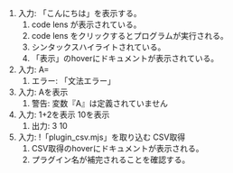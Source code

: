 1. 入力: 「こんにちは」を表示する。
   1. code lens が表示されている。
   2. code lens をクリックするとプログラムが実行される。
   3. シンタックスハイライトされている。
   4. 「表示」のhoverにドキュメントが表示されている。
2. 入力: A=
   1. エラー: 「文法エラー」
3. 入力: Aを表示
   1. 警告: 変数『A』は定義されていません
4. 入力: 1+2を表示
        10を表示
   1. 出力: 3
           10
5. 入力: !「plugin_csv.mjs」を取り込む
        CSV取得
   1. CSV取得のhoverにドキュメントが表示される。
   2. プラグイン名が補完されることを確認する。

